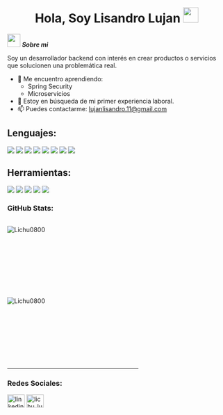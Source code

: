 <h1 align="center">Hola, Soy Lisandro Lujan <img src="https://media.giphy.com/media/hvRJCLFzcasrR4ia7z/giphy.gif" width="35"></h1>
<p align="center">
</p>


<img src="https://media.giphy.com/media/ObNTw8Uzwy6KQ/giphy.gif" width="30px">&nbsp;***Sobre mi***

Soy un desarrollador backend con interés en crear productos o servicios que solucionen una problemática real.
- 📝 Me encuentro aprendiendo:
  - Spring Security
  - Microservicios
- 💼 Estoy en búsqueda de mi primer experiencia laboral.
- 📫 Puedes contactarme: <a href="lujanlisandro.11@gmail.com">lujanlisandro.11@gmail.com</a>

## Lenguajes:

<span> 
  <img src="https://img.shields.io/badge/HTML5-E34F26?style=for-the-badge&logo=html5&logoColor=white">
  <img src="https://img.shields.io/badge/CSS3-1572B6?style=for-the-badge&logo=css3&logoColor=white">
  <img src="https://img.shields.io/badge/JavaScript-F7DF1E?style=for-the-badge&logo=javascript&logoColor=black">
  <img src="https://img.shields.io/badge/Java-ED8B00?style=for-the-badge&logo=java&logoColor=white">
  <img src="https://img.shields.io/badge/react-%2320232a.svg?style=for-the-badge&logo=react&logoColor=%2361DAFB">
  <img src="https://img.shields.io/badge/mysql-4479A1.svg?style=for-the-badge&logo=mysql&logoColor=white">
  <img src="https://img.shields.io/badge/tailwindcss-%2338B2AC.svg?style=for-the-badge&logo=tailwind-css&logoColor=white">
  <img src="https://img.shields.io/badge/Java-ED8B00?style=for-the-badge&logo=java&logoColor=white">
</span>

<h2> Herramientas:</h4>
<span>
  <img src="https://img.shields.io/badge/Git-F05032?style=for-the-badge&logo=git&logoColor=white">
  <img src="https://img.shields.io/badge/jira-%230A0FFF.svg?style=for-the-badge&logo=jira&logoColor=white">
  <img src="https://img.shields.io/badge/Notion-%23000000.svg?style=for-the-badge&logo=notion&logoColor=white">
  <img src="https://img.shields.io/badge/Trello-%23026AA7.svg?style=for-the-badge&logo=Trello&logoColor=white">
  <img src="https://img.shields.io/badge/Postman-FF6C37?style=for-the-badge&logo=postman&logoColor=white">
</span>





<h3>GitHub Stats: </h3>

<div style="display: flex; flex-direction: column; align-items: flex-start;">
  <p>
    <img align="left" src="https://github-readme-stats.vercel.app/api/top-langs/?username=Lichu0800&theme=jolly&show_icons=true&hide_border=false&layout=compact" alt="Lichu0800" />
  </p>
  <br><br><br><br><br><br><br>

  <p>
    <img align="left" src="https://github-readme-stats.vercel.app/api?username=Lichu0800&theme=jolly&show_icons=true&hide_border=false&count_private=true" alt="Lichu0800" />
  </p>
  <br><br><br><br><br><br><br>
</div>


<hr width="60%" >
<h3 align="left">Redes Sociales:</h3>
<p align="left">
<a href="https://www.linkedin.com/in/lisandro-luján-34503724a" target="blank"><img align="center" src="https://raw.githubusercontent.com/rahuldkjain/github-profile-readme-generator/master/src/images/icons/Social/linked-in-alt.svg" alt="linkedin" height="30" width="40" /></a>
<a href="https://www.instagram.com/lichu_lujan" target="blank"><img align="center" src="https://raw.githubusercontent.com/rahuldkjain/github-profile-readme-generator/master/src/images/icons/Social/instagram.svg" alt="lichu_lujan" height="30" width="40" /></a>
</p>
<br>

